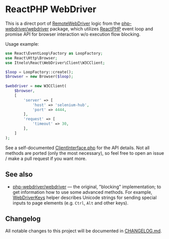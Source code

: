 
# ReactPHP WebDriver

This is a direct port of [RemoteWebDriver](https://github.com/php-webdriver/php-webdriver/blob/1.8.3/lib/Remote/RemoteWebDriver.php)
logic from the [php-webdriver/webdriver](https://github.com/php-webdriver/php-webdriver) package, which utilizes [ReactPHP](https://github.com/reactphp/reactphp)
event loop and promise API for browser interaction w/o execution flow blocking.

Usage example:

```php
use React\EventLoop\Factory as LoopFactory;
use React\Http\Browser;
use Itnelo\React\WebDriver\Client\W3CClient;

$loop = LoopFactory::create();
$browser = new Browser($loop);
    
$webdriver = new W3CClient(
    $browser,
    [
        'server' => [
            'host' => 'selenium-hub',
            'port' => 4444,
        ],
        'request' => [
            'timeout' => 30,
        ],
    ]
);
```

See a self-documented [ClientInterface.php](src/ClientInterface.php) for the API details. Not all methods are ported
(only the most necessary), so feel free to open an issue / make a pull request if you want more.

## See also

- [php-webdriver/webdriver](https://github.com/php-webdriver/php-webdriver) — the original, "blocking" implementation; 
to get information how to use some advanced methods. For example, [WebDriverKeys](https://github.com/php-webdriver/php-webdriver/blob/main/lib/WebDriverKeys.php#L10)
helper describes Unicode strings for sending special inputs to page elements (e.g. `Ctrl`, `Alt` and other keys).

## Changelog

All notable changes to this project will be documented in [CHANGELOG.md](CHANGELOG.md).